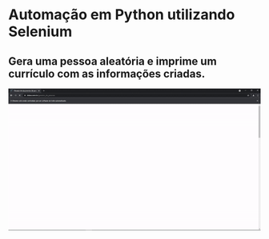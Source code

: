 # Automação em Python utilizando Selenium
## Gera uma pessoa aleatória e imprime um currículo com as informações criadas. 

![gif-automacao](https://github.com/Guilherme-Boves/Automacao-GeradorDePessoaAleatoria-e-Curriculo/blob/main/assets/automacao.gif)
